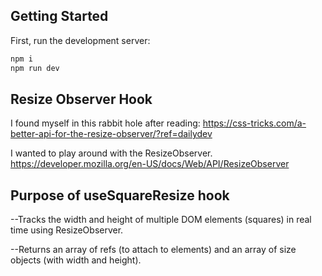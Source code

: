 ## Getting Started

First, run the development server:

```bash
npm i
npm run dev
```

## Resize Observer Hook
I found myself in this rabbit hole after reading: https://css-tricks.com/a-better-api-for-the-resize-observer/?ref=dailydev

I wanted to play around with the ResizeObserver.
https://developer.mozilla.org/en-US/docs/Web/API/ResizeObserver

## Purpose of useSquareResize hook
--Tracks the width and height of multiple DOM elements (squares) in real time using ResizeObserver.

--Returns an array of refs (to attach to elements) and an array of size objects (with width and height).


